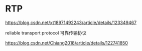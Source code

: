# RTP

https://blog.csdn.net/xt18971492243/article/details/123349467

reliable transport protocol 可靠传输协议

https://blog.csdn.net/Chiang2018/article/details/122741850


